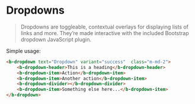 # Dropdowns

> Dropdowns are toggleable, contextual overlays for displaying lists of links and more. They’re made interactive with the included Bootstrap dropdown JavaScript plugin.

Simple usage:
```html
<b-dropdown text="Dropdown" variant="success"  class="m-md-2">
    <b-dropdown-header>This is a heading</b-dropdown-header>
    <b-dropdown-item>Action</b-dropdown-item>
    <b-dropdown-item>Another action</b-dropdown-item>
    <b-dropdown-divider></b-dropdown-divider>
    <b-dropdown-item>Something else here...</b-dropdown-item>
</b-dropdown>
```
